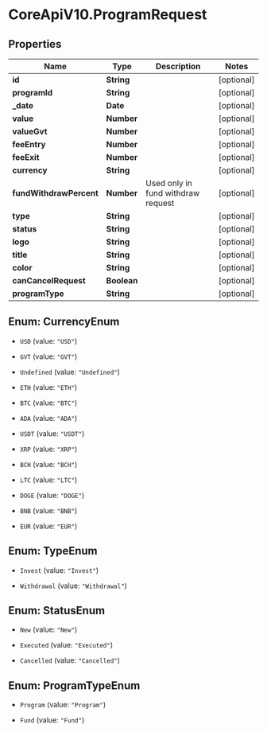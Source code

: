 # CoreApiV10.ProgramRequest

## Properties
Name | Type | Description | Notes
------------ | ------------- | ------------- | -------------
**id** | **String** |  | [optional] 
**programId** | **String** |  | [optional] 
**_date** | **Date** |  | [optional] 
**value** | **Number** |  | [optional] 
**valueGvt** | **Number** |  | [optional] 
**feeEntry** | **Number** |  | [optional] 
**feeExit** | **Number** |  | [optional] 
**currency** | **String** |  | [optional] 
**fundWithdrawPercent** | **Number** | Used only in fund withdraw request | [optional] 
**type** | **String** |  | [optional] 
**status** | **String** |  | [optional] 
**logo** | **String** |  | [optional] 
**title** | **String** |  | [optional] 
**color** | **String** |  | [optional] 
**canCancelRequest** | **Boolean** |  | [optional] 
**programType** | **String** |  | [optional] 


<a name="CurrencyEnum"></a>
## Enum: CurrencyEnum


* `USD` (value: `"USD"`)

* `GVT` (value: `"GVT"`)

* `Undefined` (value: `"Undefined"`)

* `ETH` (value: `"ETH"`)

* `BTC` (value: `"BTC"`)

* `ADA` (value: `"ADA"`)

* `USDT` (value: `"USDT"`)

* `XRP` (value: `"XRP"`)

* `BCH` (value: `"BCH"`)

* `LTC` (value: `"LTC"`)

* `DOGE` (value: `"DOGE"`)

* `BNB` (value: `"BNB"`)

* `EUR` (value: `"EUR"`)




<a name="TypeEnum"></a>
## Enum: TypeEnum


* `Invest` (value: `"Invest"`)

* `Withdrawal` (value: `"Withdrawal"`)




<a name="StatusEnum"></a>
## Enum: StatusEnum


* `New` (value: `"New"`)

* `Executed` (value: `"Executed"`)

* `Cancelled` (value: `"Cancelled"`)




<a name="ProgramTypeEnum"></a>
## Enum: ProgramTypeEnum


* `Program` (value: `"Program"`)

* `Fund` (value: `"Fund"`)




